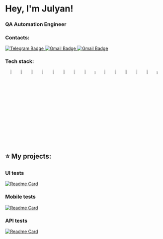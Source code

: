 <h1 align="left"> Hey, I'm Julyan!</h1>
<h3 align="left"> QA Automation Engineer</h3>

### Contacts:
  <a href="https://t.me/julyanslabko">
    <img src="https://img.shields.io/badge/Telegram-blue?style=for-the-badge&logo=telegram&logoColor=white" alt="Telegram Badge"/>
  </a>

  <a href="mailto:juljans.slabko@gmail.com">
    <img src="https://img.shields.io/badge/@gmail.com-blue?style=for-the-badge&logo=mail&logoColor=white" alt="Gmail Badge"/>
  </a>

  <a href="https://www.linkedin.com/in/julyan-slabko/">
    <img src="https://img.shields.io/badge/LinkedIn-blue?style=for-the-badge&logo=mail&logoColor=white" alt="Gmail Badge"/>
  </a>

### Tech stack:
<p align="center">
<img width="6%" title="IntelliJ IDEA" src="images/logo/Idea.svg">
<img width="6%" title="RestAssured" src="images/logo/RestAssured.png">
<img width="6%" title="Java" src="images/logo/Java.svg">
<img width="6%" title="Selenide" src="images/logo/Selenide.svg">
<img width="6%" title="Selenoid" src="images/logo/Selenoid.svg">
<img width="6%" title="Android Studio" src="images/logo/AndroidStudio.svg">
<img width="6%" title="Appium inspector" src="images/logo/AppiumInspector.png">
<img width="6%" title="Allure Report" src="images/logo/AllureReport.svg">
<img width="5%" title="Allure TestOps" src="images/logo/AllureTestOps.svg">
<img width="6%" title="Gradle" src="images/logo/Gradle.svg">
<img width="6%" title="Appium" src="images/logo/Appium.svg">
<img width="6%" title="JUnit5" src="images/logo/JUnit5.svg">
<img width="6%" title="GitHub" src="images/logo/GitHub.svg">
<img width="6%" title="Jenkins" src="images/logo/Jenkins.svg">
<img width="5%" title="Jira" src="images/logo/Jira.svg">
</p>

## ⭐ My projects:
### UI tests 
[![Readme Card](https://github-readme-stats.vercel.app/api/pin/?username=Lenok1998&repo=UI_Web_Sibintek_Tests)](https://github.com/Lenok1998/Sibintek_AutomationTests)
### Mobile tests 
[![Readme Card](https://github-readme-stats.vercel.app/api/pin/?username=jslbk&repo=mobile_tests)](https://github.com/jslbk/mobile_tests)
### API tests
[![Readme Card](https://github-readme-stats.vercel.app/api/pin/?username=jslbk&repo=reqres_rest_assured)](https://github.com/jslbk/reqres_rest_assured)

